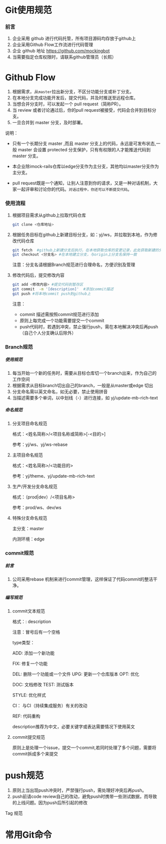 # Git使用规范

### 前言

1. 企业采用 github 进行代码托管，所有项目源码均存放于github上
2. 企业采用Github Flow工作流进行代码管理
3. 企业 github 地址 <https://github.com/mockingbot>
4. 当需要指定仓库权限时，请联系github管理员（长熙）

# Github Flow

1. 根据需求，从`master`拉出新分支，不区分功能分支或补丁分支。
2. 在本地分支完成功能开发后，提交代码，并及时推送至远程仓库。
3. 当想合并分支时，可以发起一个 pull request（简称PR）。
4. 当 review 或者讨论通过后，你的pull request被接受，代码会合并到目标分支。
5. 一旦合并到 master 分支，及时部署。

说明：

* 只有一个长期分支 master ,而且 master 分支上的代码，永远是可发布状态,一般 master 会设置 protected 分支保护，只有有权限的人才能推送代码到 master 分支。
* 本企业除imock-rails仓库以edge分支作为主分支，其他均以master分支作为主分支。

* pull request既是一个通知，让别人注意到你的请求，又是一种对话机制，大家一起评审和讨论你的代码。`对话过程中，你还可以不断提交代码`。

### 使用流程

1. 根据项目需求从github上拉取代码仓库

   ```bash
   git clone <仓库地址>
   ```

2. 根据任务目标在github上新建目标分支，如：yj/ws，并拉取到本地，作为修改代码仓库

   ```bash
   git fetch  #github上新建分支后执行，在本地获取仓库的变更记录，此处获取新建的分支记录
   git checkout <分支名> #在本地建立分支，与origin上分支名保持一致
   ```

   注意：分支名请根据Branch规范进行合理命名，方便识别及管理

3. 修改代码后，提交修改内容

   ```bash
   git add <修改内容> #提交代码到暂存区
   git commit  -m '[description]'  #添加commit描述
   git push #将本地commit push到github上
   ```

   注意：

   * commit 描述需按照commit规范进行添加
   * 原则上每完成一个功能需要提交一个commit
   * push代码时，若遇到冲突，禁止强行push，需在本地解决冲突后再push（自己个人分支确认后除外）

### Branch规范

##### 使用规范

1. 每当开始一个新的任务时，需要从目标仓库切一个branch出来，作为自己的工作空间
2. 根据需求从目标branch切出自己的branch，一般是从master或edge 切出
3. 分支命名需以英文命名，如无必要，禁止使用拼音
4. 当描述需要多个单词，以中划线（-）进行连接，如  yj/update-mb-rich-text

##### 命名规范

1. 分支项目命名规范

   格式：<姓名简称>/<项目名称或简称>[-<目的>]

   参考：yj/ws、yj/ws-rebase

2. 主项目命名规范

   格式：<姓名简称>/<功能目的>

   参考：yj/theme、yj/update-mb-rich-text

3. 生产/开发分支命名规范

   格式：（prod|dev）/<项目名称>

   参考：prod/ws、dev/ws

4. 特殊分支命名规范

   主分支：master

   内测环境：edge

### commit规范

##### 前言

1. 公司采用rebase 机制来进行commit管理，这样保证了代码commit的整洁干净。

##### 编写规范

1. commit文本规范

   格式：<type>: description

   注意：冒号后有一个空格

   type类型：

   ADD: 添加一个新功能

   FIX: 修复一个功能

   DEL: 删除一个功能或一个文件
   UPG: 更新一个仓库版本
   OPT: 优化

   DOC: 文档修改
   TEST: 测试版本

   STYLE: 优化样式

   CI： 与CI（持续集成服务）有关的改动

   REF:  代码重构

   description推荐为中文，必要关键字或表达需要情况下使用英文

2. commit提交规范

   原则上是处理一个issue，提交一个commit,若同时处理了多个问题，需要将commit拆成多个来提交

# push规范

   1. 原则上当出现push冲突时，严禁强行push，需处理好冲突后再push。
   2. push前请code review自己的改动，避免push时携带一些测试数据，而导致的上线问题。因为push后所引起的修改

   Tag 规范

# 常用Git命令
